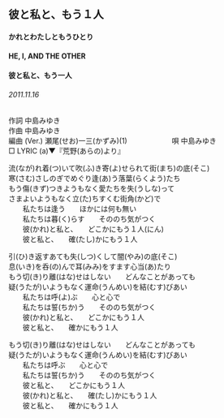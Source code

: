 ## 彼と私と、もう１人
#### かれとわたしともうひとり
#### HE, I, AND THE OTHER
#### 彼と私と、もう一人
###### 2011.11.16


作詞     中島みゆき　　　　　   
作曲      中島みゆき  　　　   
編曲 (Ver.) 瀬尾(せお)一三(かずみ)(1)　　　　　　
唄  中島みゆき        
□ LYRIC (a)▼『荒野(あらの)より』   
   
   
流(なが)れ着(つ)いて吹(ふ)き寄(よ)せられて街(まち)の底(そこ)   
寒(さむ)さしのぎでめぐり逢(あ)う落葉(らくよう)たち   
もう傷(きず)つきようもなく愛たちを失(うしな)って   
さまよいようもなく立(た)ちすくむ街角(かど)で   
　　私たちは逢う　　ほかには何も無い   
　　私たちは暮(く)らす　　そののち気がつく   
　　彼(かれ)と私と、　　どこかにもう１人(にん)   
　　彼と私と、　　確(たし)かにもう１人   
   
引(ひ)き返すあても失(しつ)くして闇(やみ)の底(そこ)   
息(いき)を呑(の)んで耳(みみ)をすます心当(あ)たり   
もう切(き)り離(はな)せはしない　　どんなことがあっても   
疑(うたが)いようもなく運命(うんめい)を結(むす)びあい   
　　私たちは呼(よ)ぶ　　心と心で   
　　私たちは誓(ちか)う　　そののち気がつく   
　　彼(かれ)と私と、　　どこかにもう１人   
　　彼と私と、　　確かにもう１人   
   
もう切(き)り離(はな)せはしない　　どんなことがあっても   
疑(うたが)いようもなく運命(うんめい)を結(むす)びあい   
　　私たちは呼ぶ　　心と心で   
　　私たちは誓(ちか)う　　そののち気がつく   
　　彼と私と、　　どこかにもう１人   
　　彼(かれ)と私と、　　確(たし)かにもう１人   
　　彼と私と、　　確かにもう１人   
